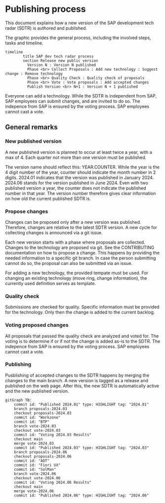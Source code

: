 # Publishing process

This document explains how a new version of the SAP development tech radar (SDTR) is authored and published.

The graphic provides the general process, including the involved steps, tasks and timeline.

```mermaid
timeline
        title SAP dev tech radar process
        section Release new public version
          Version N : Version N published
          Phase <br> Collect Proposals : Add new technology : Suggest change : Remove technology
          Phase <br> Quality Check : Quality check of proposals
          Phase <br> Vote : Vote proposals : Add accepted changes
          Publish Version <br> N+1 : Version N + 1 published
```

Everyone can add a technology. While the SDTR is independent from SAP, SAP employees can submit changes, and are invited to do so. The indepence from SAP is ensured by the voting process. SAP employees cannot cast a vote.

## General remarks

### New published version

A new published version is planned to occur at least twice a year, with a max of 4. Each quarter not more than one version must be published.

The version name should reflect this: YEAR.COUNTER. While the year is the 4 digit number of the year, counter should indicate the month number in 2 digits. 2024.01 indicates that the version was published in January 2024. 2024.06 stands for the version published in June 2024. Even with two published version a year, the counter does not indicate the published number in that year. The version number therefore gives clear information on how old the current published SDTR is.

### Propose changes

Changes can be proposed only after a new version was published. Therefore, changes are relative to the latest SDTR version. A new cycle for collecting changes is announced via a git issue.

Each new version starts with a phase where proposals are collected. Changes to the technology are proposed via git. See the CONTRIBUTING documentation on how to propose a change. This happens by providing the needed information to a specific git branch. In case the person submitting cannot do so, the proposal can also be submitted via an issue.

For adding a new technology, the provided tempate must be used. For changing an existing technology (move ring, change information), the currently used definition serves as template.

### Quality check

Submissions are checked for quality. Specific information must be provided for the technology. Only then the change is added to the current backlog.

### Voting proposed changes

All proposals that passed the quality check are analyzed and voted for. The voting is to determine if or if not the change is added as-is to the SDTR. The indepence from SAP is ensured by the voting process. SAP employees cannot cast a vote.

### Publishing

Pusblishing of accepted changes to the SDTR happens by merging the changes to the main branch. A new version is tagged as a release and published on the web page. After this, the new SDTR is automatically active and the new published version.

```mermaid
gitGraph TB:
    commit id: "Published 2024.01" type: HIGHLIGHT tag: "2024.01"
    branch proposals-2024.03
    checkout proposals-2024.03
    commit id: "Workzone"
    commit id: "BTP"
    branch vote-2024.03
    checkout vote-2024.03
    commit id: "Voting 2024.03 Results"
    checkout main
    merge vote-2024.03
    commit id: "Published 2024.03" type: HIGHLIGHT tag: "2024.03"
    branch proposals-2024.06
    checkout proposals-2024.06
    commit id: "ADT"
    commit id: "Fiori UX"
    commit id: "SolMan"
    branch vote-2024.06
    checkout vote-2024.06
    commit id: "Voting 2024.06 Results"
    checkout main
    merge vote-2024.06
    commit id: "Published 2024.06" type: HIGHLIGHT tag: "2024.06"
```

